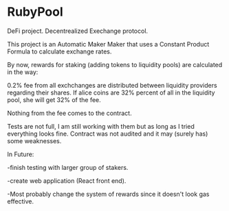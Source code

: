 # RubyPool
DeFi project. Decentrealized Exechange protocol.


This project is an Automatic Maker Maker that uses a Constant Product Formula to calculate exchange rates.

By now, rewards for staking (adding tokens to liquidity pools) are calculated in the way:

0.2% fee from all exchchanges are distributed between liquidity providers regarding their shares.
If alice coins are 32% percent of all in the liquidity pool, she will get 32% of the fee.

Nothing from the fee comes to the contract.

Tests are not full, I am still working with them but as long as I tried everything looks fine.
Contract was not audited and it may (surely has) some weaknesses.

In Future: 

 -finish testing with larger group of stakers.
 
 -create web application (React front end).
 
 -Most probably change the system of rewards since it doesn't look gas effective.
